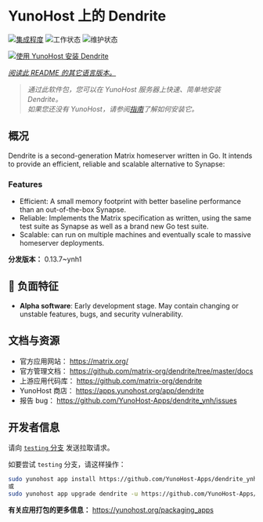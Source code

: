 <!--
注意：此 README 由 <https://github.com/YunoHost/apps/tree/master/tools/readme_generator> 自动生成
请勿手动编辑。
-->

# YunoHost 上的 Dendrite

[![集成程度](https://dash.yunohost.org/integration/dendrite.svg)](https://ci-apps.yunohost.org/ci/apps/dendrite/) ![工作状态](https://ci-apps.yunohost.org/ci/badges/dendrite.status.svg) ![维护状态](https://ci-apps.yunohost.org/ci/badges/dendrite.maintain.svg)

[![使用 YunoHost 安装 Dendrite](https://install-app.yunohost.org/install-with-yunohost.svg)](https://install-app.yunohost.org/?app=dendrite)

*[阅读此 README 的其它语言版本。](./ALL_README.md)*

> *通过此软件包，您可以在 YunoHost 服务器上快速、简单地安装 Dendrite。*  
> *如果您还没有 YunoHost，请参阅[指南](https://yunohost.org/install)了解如何安装它。*

## 概况

Dendrite is a second-generation Matrix homeserver written in Go. It intends to provide an efficient, reliable and scalable alternative to Synapse:

### Features

- Efficient: A small memory footprint with better baseline performance than an out-of-the-box Synapse.
- Reliable: Implements the Matrix specification as written, using the same test suite as Synapse as well as a brand new Go test suite.
- Scalable: can run on multiple machines and eventually scale to massive homeserver deployments.


**分发版本：** 0.13.7~ynh1
## :red_circle: 负面特征

- **Alpha software**: Early development stage. May contain changing or unstable features, bugs, and security vulnerability.

## 文档与资源

- 官方应用网站： <https://matrix.org/>
- 官方管理文档： <https://github.com/matrix-org/dendrite/tree/master/docs>
- 上游应用代码库： <https://github.com/matrix-org/dendrite>
- YunoHost 商店： <https://apps.yunohost.org/app/dendrite>
- 报告 bug： <https://github.com/YunoHost-Apps/dendrite_ynh/issues>

## 开发者信息

请向 [`testing` 分支](https://github.com/YunoHost-Apps/dendrite_ynh/tree/testing) 发送拉取请求。

如要尝试 `testing` 分支，请这样操作：

```bash
sudo yunohost app install https://github.com/YunoHost-Apps/dendrite_ynh/tree/testing --debug
或
sudo yunohost app upgrade dendrite -u https://github.com/YunoHost-Apps/dendrite_ynh/tree/testing --debug
```

**有关应用打包的更多信息：** <https://yunohost.org/packaging_apps>
